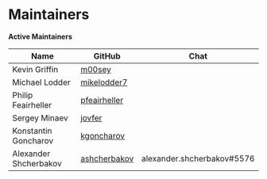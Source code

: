 Maintainers
===========

**Active Maintainers**

| Name | GitHub | Chat                       |
|------|--------|----------------------------|
| Kevin Griffin | [m00sey][m00sey] |                   |
| Michael Lodder | [mikelodder7][mikelodder7] |           |
| Philip Feairheller | [pfeairheller][pfeairheller] |      |
| Sergey Minaev | [jovfer][jovfer] |               |
| Konstantin Goncharov | [kgoncharov][kgoncharov] |          |
| Alexander Shcherbakov | [ashcherbakov][ashcherbakov] | alexander.shcherbakov#5576 |

[m00sey]: https://github.com/m00sey
[mikelodder7]: https://github.com/mikelodder7
[pfeairheller]: https://github.com/pfeairheller
[jovfer]: https://github.com/jovfer
[kgoncharov]: https://github.com/kgoncharov
[ashcherbakov]: https://github.com/ashcherbakov
